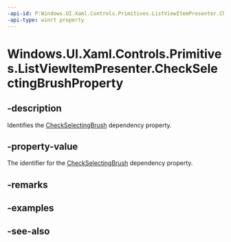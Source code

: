 ```yaml
---
-api-id: P:Windows.UI.Xaml.Controls.Primitives.ListViewItemPresenter.CheckSelectingBrushProperty
-api-type: winrt property
---
```


<!-- Property syntax
public Windows.UI.Xaml.DependencyProperty CheckSelectingBrushProperty { get; }
-->

# Windows.UI.Xaml.Controls.Primitives.ListViewItemPresenter.CheckSelectingBrushProperty

## -description
Identifies the [CheckSelectingBrush](listviewitempresenter_checkselectingbrush.md) dependency property.



## -property-value
The identifier for the [CheckSelectingBrush](listviewitempresenter_checkselectingbrush.md) dependency property.

## -remarks

## -examples

## -see-also
